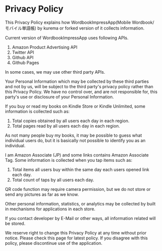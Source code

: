 ﻿# Privacy Policy

This Privacy Policy explains how WordbookImpressApp(Mobile Wordbook/モバイル単語帳) by kurema or forked version of it collects information.

Current version of WordbookImpressApp uses following APIs.
1. Amazon Product Advertising API
2. Twitter API
3. Github API
4. Github Pages

In some cases, we may use other third party APIs.

Your Personal Information which may be collected by these third parties and not by us, will be subject to the third party's privacy policy rather than this Privacy Policy.
We have no control over, and are not responsible for, this party's use or disclosure of your Personal Information.

If you buy or read my books on Kindle Store or Kindle Unlimited, some information is collected such as:
1. Total copies obtained by all users each day in each region.
2. Total pages read by all users each day in each region.

As not many people buy my books, it may be possible to guess what individual users do, but it is basically not possible to identify you as an individual.

I am Amazon Associate (JP) and some links contains Amazon Associate Tag. Some information is collected when you tap items such as:
1. Total items all users buy within the same day each users opened link each day.
2. Total count of taps by all users each day.

QR code function may require camera permission, but we do not store or send any pictures as far as we know.

Other personal information, statistics, or analytics may be collected by built in mechanisms for applications in each store.

If you contact developer by E-Mail or other ways, all information related will be stored.

We reserve right to change this Privacy Policy at any time without prior notice. Please check this page for latest policy. If you disagree with this policy, please discontinue use of the application.
